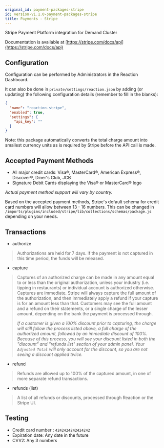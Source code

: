 ```yaml
---
original_id: payment-packages-stripe
id: version-v1.1.0-payment-packages-stripe
title: Payments - Stripe
---
```

    
Stripe Payment Platform integration for Demand Cluster

Documentation is available at [https://stripe.com/docs/api](https://stripe.com/docs/api)

## Configuration

Configuration can be performed by Administrators in the Reaction Dashboard.

It can also be done in `private/settings/reaction.json` by adding (or updating) the following configuration details (remember to fill in the blanks):

```json
{
  "name": "reaction-stripe",
  "enabled": true,
  "settings": {
    "api_key": ""
  }
}
```

Note: this package automatically converts the total charge amount into smallest currency units as is required by Stripe before the API call is made.

## Accepted Payment Methods

- All major credit cards: Visa®, MasterCard®, American Express®, Discover®, Diner's Club, JCB
- Signature Debit Cards displaying the Visa® or MasterCard® logo

_Actual payment method support will vary by country._

Based on the accepted payment methods, Stripe's default schema for credit card numbers will allow between 13 - 16 numbers. This can be changed in `/imports/plugins/included/stripe/lib/collections/schemas/package.js` depending on your needs.

## Transactions

- authorize

> Authorizations are held for 7 days. If the payment is not captured in this time period, the funds will be released.

- capture

> Captures of an authorized charge can be made in any amount equal to or less than the original authorization, unless your industry (i.e. tipping in restaurants) or individual account is authorized otherwise. Captures are immediate. Stripe will always capture the full amount of the authorization, and then immediately apply a refund if your capture is for an amount less than that. Customers may see the full amount and a refund on their statements, or a single charge of the lesser amount, depending on the bank the payment is processed through.
>
> _If a customer is given a 100% discount prior to capturing, the charge will still follow the process listed above, a full charge of the authorized amount, followed by an immediate discount of 100%. Because of this process, you will see your discount listed in both the "discount" and "refunds list" section of your admin panel. Your `Adjusted Total` will only account for the discount, so you are not seeing a discount applied twice._

- refund

> Refunds are allowed up to 100% of the captured amount, in one of more separate refund transactions.

- refunds (list)

> A list of all refunds or discounts, processed through Reaction or the Stripe UI.

## Testing

- Credit card number : `4242424242424242`
- Expiration date: Any date in the future
- CVV2: Any 3 numbers
